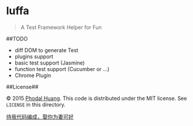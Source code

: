 # luffa

> A Test Framework Helper for Fun


##TODO

 - diff DOM to generate Test
 - plugins support
 - basic test support (Jasmine)
 - function test support (Cucumber or ...)
 - Chrome Plugin
 
##License##

© 2015 [Phodal Huang](http://www.phodal.com). This code is distributed under the MIT license. See `LICENSE` in this directory.

[待我代码编成，娶你为妻可好](http://www.xuntayizhan.com/person/ji-ke-ai-qing-zhi-er-shi-dai-wo-dai-ma-bian-cheng-qu-ni-wei-qi-ke-hao-wan/)
